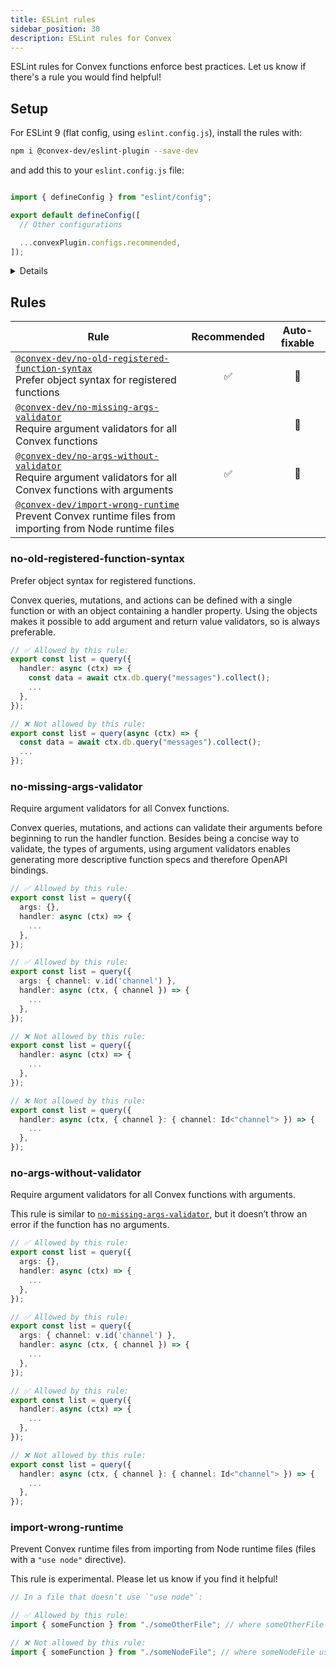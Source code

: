 ```yaml
---
title: ESLint rules
sidebar_position: 30
description: ESLint rules for Convex
---
```


ESLint rules for Convex functions enforce best practices. Let us know if there's
a rule you would find helpful!

<BetaAdmonition feature="Convex ESLint rules" verb="are" />

## Setup

For ESLint 9 (flat config, using `eslint.config.js`), install the rules with:

```bash
npm i @convex-dev/eslint-plugin --save-dev
```

and add this to your `eslint.config.js` file:

```ts

import { defineConfig } from "eslint/config";

export default defineConfig([
  // Other configurations

  ...convexPlugin.configs.recommended,
]);
```

<Details summary={<>If you’re using the deprecated <code>.eslintrc.js</code> format</>}>

Install these two libraries:

```bash
npm i @typescript-eslint/eslint-plugin @convex-dev/eslint-plugin --save-dev
```

In `.eslintrc.js`, add:

```js
module.exports =
  extends: [
    // Other configurations
    "plugin:@typescript-eslint/recommended",
    "plugin:@convex-dev/recommended",
  ],
  ignorePatterns: ["node_modules/", "dist/", "build/"],
};
```

</Details>

## Rules

| Rule                                                                                                                                          | Recommended | Auto-fixable |
| --------------------------------------------------------------------------------------------------------------------------------------------- | :---------: | :----------: |
| [`@convex-dev/no-old-registered-function-syntax`](#no-old-registered-function-syntax)<br/>Prefer object syntax for registered functions       |     ✅      |      🔧      |
| [`@convex-dev/no-missing-args-validator`](#no-missing-args-validator)<br/>Require argument validators for all Convex functions                |             |      🔧      |
| [`@convex-dev/no-args-without-validator`](#no-args-without-validator)<br/>Require argument validators for all Convex functions with arguments |     ✅      |      🔧      |
| [`@convex-dev/import-wrong-runtime`](#import-wrong-runtime)<br/>Prevent Convex runtime files from importing from Node runtime files           |             |              |

### no-old-registered-function-syntax

Prefer object syntax for registered functions.

Convex queries, mutations, and actions can be defined with a single function or
with an object containing a handler property. Using the objects makes it
possible to add argument and return value validators, so is always preferable.

```ts
// ✅ Allowed by this rule:
export const list = query({
  handler: async (ctx) => {
    const data = await ctx.db.query("messages").collect();
    ...
  },
});

// ❌ Not allowed by this rule:
export const list = query(async (ctx) => {
  const data = await ctx.db.query("messages").collect();
  ...
});
```

### no-missing-args-validator

Require argument validators for all Convex functions.

Convex queries, mutations, and actions can validate their arguments before
beginning to run the handler function. Besides being a concise way to validate,
the types of arguments, using argument validators enables generating more
descriptive function specs and therefore OpenAPI bindings.

```ts
// ✅ Allowed by this rule:
export const list = query({
  args: {},
  handler: async (ctx) => {
    ...
  },
});

// ✅ Allowed by this rule:
export const list = query({
  args: { channel: v.id('channel') },
  handler: async (ctx, { channel }) => {
    ...
  },
});

// ❌ Not allowed by this rule:
export const list = query({
  handler: async (ctx) => {
    ...
  },
});

// ❌ Not allowed by this rule:
export const list = query({
  handler: async (ctx, { channel }: { channel: Id<"channel"> }) => {
    ...
  },
});
```

### no-args-without-validator

Require argument validators for all Convex functions with arguments.

This rule is similar to
[`no-missing-args-validator`](#no-missing-args-validator), but it doesn’t throw
an error if the function has no arguments.

```ts
// ✅ Allowed by this rule:
export const list = query({
  args: {},
  handler: async (ctx) => {
    ...
  },
});

// ✅ Allowed by this rule:
export const list = query({
  args: { channel: v.id('channel') },
  handler: async (ctx, { channel }) => {
    ...
  },
});

// ✅ Allowed by this rule:
export const list = query({
  handler: async (ctx) => {
    ...
  },
});

// ❌ Not allowed by this rule:
export const list = query({
  handler: async (ctx, { channel }: { channel: Id<"channel"> }) => {
    ...
  },
});
```

### import-wrong-runtime

Prevent Convex runtime files from importing from Node runtime files (files with
a `"use node"` directive).

This rule is experimental. Please let us know if you find it helpful!

```ts
// In a file that doesn’t use `"use node"`:

// ✅ Allowed by this rule:
import { someFunction } from "./someOtherFile"; // where someOtherFile doesn't use `"use node"`

// ❌ Not allowed by this rule:
import { someFunction } from "./someNodeFile"; // where someNodeFile uses `"use node"`
```
